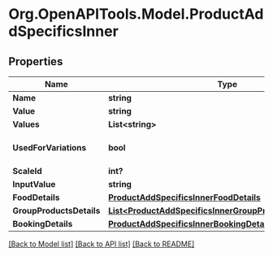 # Org.OpenAPITools.Model.ProductAddSpecificsInner

## Properties

Name | Type | Description | Notes
------------ | ------------- | ------------- | -------------
**Name** | **string** |  | [optional] 
**Value** | **string** |  | [optional] 
**Values** | **List&lt;string&gt;** |  | [optional] 
**UsedForVariations** | **bool** |  | [optional] [default to false]
**ScaleId** | **int?** |  | [optional] 
**InputValue** | **string** |  | [optional] 
**FoodDetails** | [**ProductAddSpecificsInnerFoodDetails**](ProductAddSpecificsInnerFoodDetails.md) |  | [optional] 
**GroupProductsDetails** | [**List&lt;ProductAddSpecificsInnerGroupProductsDetailsInner&gt;**](ProductAddSpecificsInnerGroupProductsDetailsInner.md) |  | [optional] 
**BookingDetails** | [**ProductAddSpecificsInnerBookingDetails**](ProductAddSpecificsInnerBookingDetails.md) |  | [optional] 

[[Back to Model list]](../README.md#documentation-for-models) [[Back to API list]](../README.md#documentation-for-api-endpoints) [[Back to README]](../README.md)

